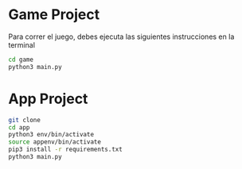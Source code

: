 # Game Project

Para correr el juego, debes ejecuta las siguientes instrucciones en la terminal
```sh
cd game
python3 main.py
```

# App Project
```sh
git clone
cd app
python3 env/bin/activate
source appenv/bin/activate
pip3 install -r requirements.txt
python3 main.py
```

